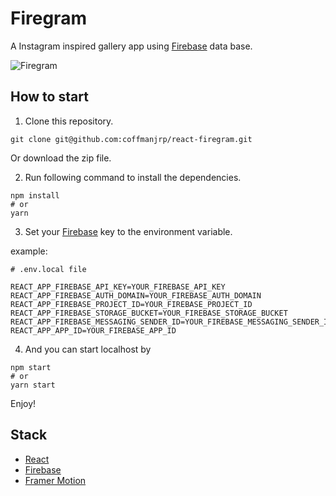 # Firegram

A Instagram inspired gallery app using [Firebase](https://firebase.google.com/) data base.

![Firegram](https://res.cloudinary.com/coffmanjrp-dev/image/upload/v1643582748/coffmanjrp.io/firegram_c897a8b7da.png)

## How to start

1. Clone this repository.

```
git clone git@github.com:coffmanjrp/react-firegram.git
```

Or download the zip file.

2. Run following command to install the dependencies.

```
npm install
# or
yarn
```

3. Set your [Firebase](https://firebase.google.com/) key to the environment variable.

example:

```
# .env.local file

REACT_APP_FIREBASE_API_KEY=YOUR_FIREBASE_API_KEY
REACT_APP_FIREBASE_AUTH_DOMAIN=YOUR_FIREBASE_AUTH_DOMAIN
REACT_APP_FIREBASE_PROJECT_ID=YOUR_FIREBASE_PROJECT_ID
REACT_APP_FIREBASE_STORAGE_BUCKET=YOUR_FIREBASE_STORAGE_BUCKET
REACT_APP_FIREBASE_MESSAGING_SENDER_ID=YOUR_FIREBASE_MESSAGING_SENDER_ID
REACT_APP_APP_ID=YOUR_FIREBASE_APP_ID
```

4. And you can start localhost by

```
npm start
# or
yarn start
```

Enjoy!

## Stack

- [React](https://reactjs.org/)
- [Firebase](https://firebase.google.com/)
- [Framer Motion](https://www.framer.com/motion/)
